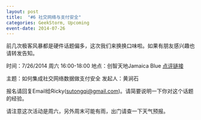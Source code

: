 ```yaml
---
layout: post
title:  "#6 社交网络与支付安全"
categories: GeekStorm, Upcoming
event-date: 2014-07-26
---
```

前几次极客风暴都是硬件话题偏多，这次我们来换换口味啦。如果有朋友感兴趣也请转发告知。

时间：7/26/2014 周六 16:00-18:00
地点：创智天地Jamaica Blue [点评链接](http://www.dianping.com/shop/5743037)

主题：如何集成社交网络数据做支付安全
发起人：黄涧石

报名请回复Email给Ricky(sutongqi@gmail.com)。请简要说明一下你对这个话题的经验。

请注意这次活动是周六，另外周末可能有雨，出门请查一下天气预报。
